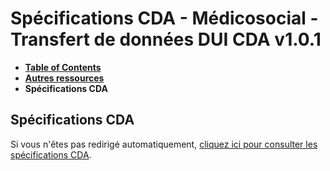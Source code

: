 # Spécifications CDA - Médicosocial - Transfert de données DUI CDA v1.0.1

* [**Table of Contents**](toc.md)
* [**Autres ressources**](autres_ressources.md)
* **Spécifications CDA**

## Spécifications CDA

Si vous n'êtes pas redirigé automatiquement, [cliquez ici pour consulter les spécifications CDA](https://hl7.org/cda/stds/core/).


